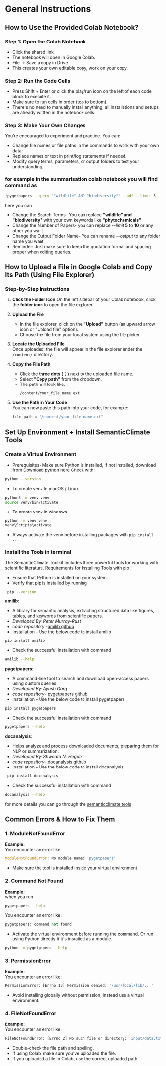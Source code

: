 # General Instructions
## How to Use the Provided Colab Notebook?
### Step 1: Open the Colab Notebook
* Click the shared link
* The notebook will open in Google Colab.
* File → Save a copy in Drive
* This creates your own editable copy, work on your copy.
### Step 2: Run the Code Cells
* Press Shift + Enter or click the play/run icon on the left of each code block to execute it.
* Make sure to run cells in order (top to bottom).
* There's no need to manually install anything, all installations and setups are already written in the notebook cells.
### Step 3: Make Your Own Changes
You’re encouraged to experiment and practice. You can:
* Change file names or file paths in the commands to work with your own data:
* Replace names or text in print/log statements if needed.
* Modify query terms, parameters, or output folders to test your understanding.
### for example in the summarisation colab notebook you will find command as
```sh
!pygetpapers --query '"wildlife" AND "biodiversity"' --pdf --limit 5 --output downloaded_file --save_query
```
here you can 
* Change the Search Terms- You can replace **"wildlife" and "biodiversity"** with your own keywords like **"phytochemicals"**
* Change the Number of Papers- you can replace *--limit* **5** to **10** or any other you want 
* Change the Output Folder Name- You can rename *--output* to any folder name you want
* Reminder: Just make sure to keep the quotation format and spacing proper when editing queries.
##  How to Upload a File in Google Colab and Copy Its Path (Using File Explorer)
### Step-by-Step Instructions

1. **Click the Folder Icon** 
   On the left sidebar of your Colab notebook, click the **folder icon** to open the file explorer.

2. **Upload the File**  
   * In the file explorer, click on the **"Upload"** button (an upward arrow icon or "Upload file" option).
   * Choose the file from your local system using the file picker.

3. **Locate the Uploaded File**  
   Once uploaded, the file will appear in the file explorer under the `/content/` directory.

4. **Copy the File Path**  
   * Click the **three dots (⋮)** next to the uploaded file name.
   * Select **"Copy path"** from the dropdown.
   * The path will look like:  
     ```
     /content/your_file_name.ext
     ```

5. **Use the Path in Your Code**  
   You can now paste this path into your code, for example:
   ```python
   file_path = "/content/your_file_name.ext"

## Set Up Environment + Install SemanticClimate Tools
### Create a Virtual Environment
* Prerequisites- Make sure Python is installed, If not installed, download from [Download python here](https://www.python.org/downloads/)
 Check with:
```sh
python --version
```
* To create venv
 In  macOS / Linux
```sh
python3 -m venv venv
source venv/bin/activate
```
* To create venv
In windows
```sh
python -m venv venv
venv\Scripts\activate
```
* Always activate the venv before installing packages with `pip install ...`
### Install the Tools in terminal
The SemanticClimate Toolkit includes three powerful tools for working with scientific literature.
Requirements for Installing Tools with pip :
* Ensure that Python is installed on your system.
* Verify that pip is installed by running
 ```sh
  pip --version
  ```
**amilib**:
* A library for semantic analysis, extracting structured data like figures, tables, and keywords from scientific papers.
* *Developed By: Peter Murray-Rust*
* *code repository* -[amilib github](https://github.com/petermr/amilib)
* Installation - Use the below code to install amilib
```sh
pip install amilib
```
* Check the successful installation with command
```sh
amilib --help
```
**pygetpapers**:
* A command-line tool to search and download open-access papers using custom queries.
* *Developed By: Ayush Garg*
* *code repository*- [pygetpapers github](https://github.com/petermr/pygetpapers)
* Installation - Use the below code to install pygetpapers
```sh
pip install pygetpapers
```
* Check the successful installation with command
```sh
pygetpapers --help
```
**docanalysis**:
* Helps analyze and process downloaded documents, preparing them for NLP or summarization.
* *Developed By: Shweata N. Hegde*
* *code repository*- [docanalysis github](https://github.com/petermr/docanalysis)
* Installation - Use the below code to install docanalysis
```sh
 pip install docanalysis
```
* Check the successful installation with command
```sh
docanalysis --help
```
for more details you can go through the [semanticclimate tools](https://semanticclimate.github.io/p/en/tools/)
##  Common Errors & How to Fix Them
### 1. ModuleNotFoundError
**Example:**  
You encounter an error like:
```python
ModuleNotFoundError: No module named 'pygetpapers'
```
* Make sure the tool is installed inside your virtual environment
### 2. Command Not Found
**Example:**  
when you run 
```sh
pygetpapers --help
```
You encounter an error like:
```python
pygetpapers: command not found
```
* Activate the virtual environment before running the command. Or run using Python directly if it's installed as a module.
```sh
python -m pygetpapers --help
```
### 3. PermissionError
**Example:**  
You encounter an error like:
```sh
PermissionError: [Errno 13] Permission denied: '/usr/local/lib/...'
```
* Avoid installing globally without permission, instead use a virtual environment.
### 4. FileNotFoundError
**Example:**  
You encounter an error like:
```sh
FileNotFoundError: [Errno 2] No such file or directory: 'input/data.txt'
```
* Double-check the file path and spelling.
* If using Colab, make sure you've uploaded the file.
* If you uploaded a file in Colab, use the correct uploaded path.
